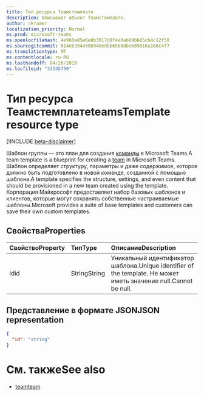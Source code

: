 ```yaml
---
title: Тип ресурса Теамстемплате
description: Описывает объект Теамстемплате.
author: nkramer
localization_priority: Normal
ms.prod: microsoft-teams
ms.openlocfilehash: 4e960e85e6e8b3017d8f4e0ab89bb85cb4c12f58
ms.sourcegitcommit: 014eb3944306948edbb6560dbe689816a168c4f7
ms.translationtype: MT
ms.contentlocale: ru-RU
ms.lasthandoff: 04/26/2019
ms.locfileid: "33345750"
---
```

# <a name="teamstemplate-resource-type"></a><span data-ttu-id="ed9d2-103">Тип ресурса Теамстемплате</span><span class="sxs-lookup"><span data-stu-id="ed9d2-103">teamsTemplate resource type</span></span>

[!INCLUDE [beta-disclaimer](../../includes/beta-disclaimer.md)]

<span data-ttu-id="ed9d2-104">Шаблон группы — это план для создания [команды](../resources/team.md) в Microsoft Teams.</span><span class="sxs-lookup"><span data-stu-id="ed9d2-104">A team template is a blueprint for creating a [team](../resources/team.md) in Microsoft Teams.</span></span> <span data-ttu-id="ed9d2-105">Шаблон определяет структуру, параметры и даже содержимое, которое должно быть подготовлено в новой команде, созданной с помощью шаблона.</span><span class="sxs-lookup"><span data-stu-id="ed9d2-105">A template specifies the structure, settings, and even content that should be provisioned in a new team created using the template.</span></span> <span data-ttu-id="ed9d2-106">Корпорация Майкрософт предоставляет набор базовых шаблонов и клиентов, которые могут сохранять собственные настраиваемые шаблоны.</span><span class="sxs-lookup"><span data-stu-id="ed9d2-106">Microsoft provides a suite of base templates and customers can save their own custom templates.</span></span>

## <a name="properties"></a><span data-ttu-id="ed9d2-107">Свойства</span><span class="sxs-lookup"><span data-stu-id="ed9d2-107">Properties</span></span>

| <span data-ttu-id="ed9d2-108">Свойство</span><span class="sxs-lookup"><span data-stu-id="ed9d2-108">Property</span></span>            | <span data-ttu-id="ed9d2-109">Тип</span><span class="sxs-lookup"><span data-stu-id="ed9d2-109">Type</span></span>     | <span data-ttu-id="ed9d2-110">Описание</span><span class="sxs-lookup"><span data-stu-id="ed9d2-110">Description</span></span> |
|:------------------- |:-------- |:----------- |
| <span data-ttu-id="ed9d2-111">id</span><span class="sxs-lookup"><span data-stu-id="ed9d2-111">id</span></span>                  | <span data-ttu-id="ed9d2-112">String</span><span class="sxs-lookup"><span data-stu-id="ed9d2-112">String</span></span>   | <span data-ttu-id="ed9d2-113">Уникальный идентификатор шаблона.</span><span class="sxs-lookup"><span data-stu-id="ed9d2-113">Unique identifier of the template.</span></span> <span data-ttu-id="ed9d2-114">Не может иметь значение null.</span><span class="sxs-lookup"><span data-stu-id="ed9d2-114">Cannot be null.</span></span> |

## <a name="json-representation"></a><span data-ttu-id="ed9d2-115">Представление в формате JSON</span><span class="sxs-lookup"><span data-stu-id="ed9d2-115">JSON representation</span></span>

<!-- {
  "blockType": "resource",
  "@odata.type": "microsoft.graph.teamsTemplate",
  "baseType": "microsoft.graph.entity"
}-->

```json
{
  "id": "string"
}
```

# <a name="see-also"></a><span data-ttu-id="ed9d2-116">См. также</span><span class="sxs-lookup"><span data-stu-id="ed9d2-116">See also</span></span>

- [<span data-ttu-id="ed9d2-117">team</span><span class="sxs-lookup"><span data-stu-id="ed9d2-117">team</span></span>](team.md)

